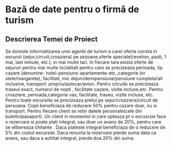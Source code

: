 # Bază de date pentru o firmă de turism

## Descrierea Temei de Proiect

Se doreste informatizarea unei agentii de turism a carei oferta consta in excursii (sejur,circuit,croaziera) pe sezoane,oferte speciale(revelion, pasti, 1 mai, last minute, etc.), in mai multe tari. In fiecare tara exista oferte de sejururi pentru mai multe loclalitati pentru care se precizeaza perioada, tip cazare (denumire- hotel-pensiune-apartamente-etc.,categorie (nr stele/margarete), facilitati, mic dejun/demipensiune/pensiune completa/all inclusive, transport: propriu/autocar/avion. Pentru circuite se precizeaza traseul exact, numarul de nopti , facilitate cazare, vizite incluse,etc. Pentru croaziere, perioada,categorie vas, facilitate, traseu, vizite incluse, etc. Pentru toate excursiile se precizeaza pretul pe sejur/croaziera/circuit de persoana. Copii beneficiaza de reducere 50% pentru cazare doar, nu si transport.
Pentru fiecare client se retin datele personale(cele din buletin/pasaport). Un client in momentul in care opteaza pt o excusrsie face o rezervare si poate plati integral, sau doar un avans de 20%, pentru care se elibereaza chitante . Daca plateste integral beneficiaza de o reducere de 5% din costul excursiei. Daca renunta la rezervare pierde suma data ca avans, sau daca a achitat integral, pierde doa 20% din suma.
